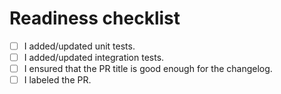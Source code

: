 # Readiness checklist

- [ ] I added/updated unit tests.
- [ ] I added/updated integration tests.
- [ ] I ensured that the PR title is good enough for the changelog.
- [ ] I labeled the PR.
